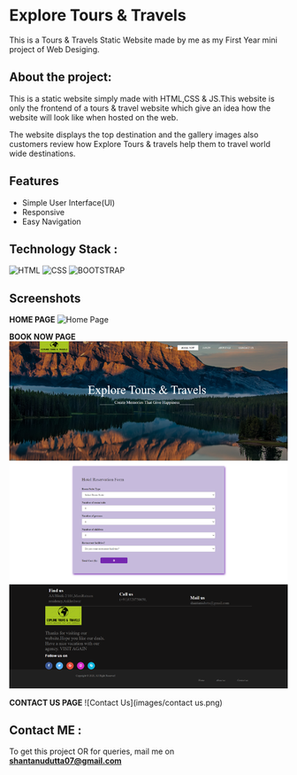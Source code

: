 
# Explore Tours & Travels 

This is a Tours & Travels Static Website made by me as my First Year mini project of Web Desiging.
 


## About the project:
This is a static website simply made with HTML,CSS & JS.This website is only the frontend of a tours & travel website which give an idea how the website will look like when hosted on the web.

The website displays the top destination and the gallery images also customers review how Explore Tours & travels help them to travel world wide destinations.





## Features

- Simple User Interface(UI)
- Responsive
- Easy Navigation




## Technology Stack :



![HTML](https://img.icons8.com/color/48/000000/html-5.png) 
![CSS](https://img.icons8.com/color/48/000000/css3.png)
![BOOTSTRAP](https://img.icons8.com/color/48/000000/bootstrap.png) 


## Screenshots

**HOME PAGE**
![Home Page](images/home.png)

**BOOK NOW PAGE**
![Book Now](images/book.png)

**CONTACT US PAGE**
![Contact Us](images/contact us.png)







## Contact ME : 

To get this project OR for queries, mail me on **shantanudutta07@gmail.com**


